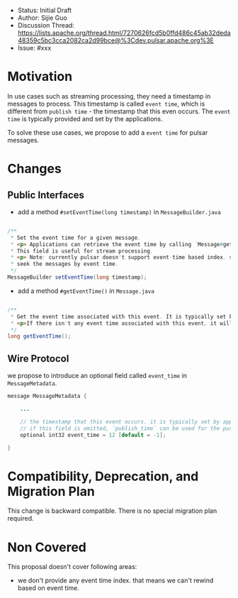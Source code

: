 - Status: Initial Draft
- Author: Sijie Guo
- Discussion Thread: https://lists.apache.org/thread.html/7270626fcd5b0ffd486c45ab32deda48359c5bc3cca2082ca2d99bce@%3Cdev.pulsar.apache.org%3E
- Issue: #xxx

# Motivation

In use cases such as streaming processing, they need a timestamp in messages to process. This timestamp is called `event time`,
which is different from `publish time` - the timestamp that this even occurs. The `event time` is typically provided and set
by the applications.

To solve these use cases, we propose to add a `event time` for pulsar messages.

# Changes

## Public Interfaces

- add a method `#setEventTime(long timestamp)` in `MessageBuilder.java`

```java

/**
 * Set the event time for a given message.
 * <p> Applications can retrieve the event time by calling `Message#getEventTime()`.
 * This field is useful for stream processing.
 * <p> Note: currently pulsar doesn't support event-time based index. so the subscribers can't
 * seek the messages by event time.
 */
MessageBuilder setEventTime(long timestamp);

```

- add a method `#getEventTime()` in `Message.java`

```java

/**
 * Get the event time associated with this event. It is typically set by the applications.
 * <p>If there isn't any event time associated with this event, it will return `-1`.
 */
long getEventTime();

```

## Wire Protocol

we propose to introduce an optional field called `event_time` in `MessageMetadata`.

```java
message MessageMetadata {

    ...

    // the timestamp that this event occurs. it is typically set by applications.
    // if this field is omitted, `publish_time` can be used for the purpose of `event_time`.
    optional int32 event_time = 12 [default = -1];

}
```

# Compatibility, Deprecation, and Migration Plan

This change is backward compatible. There is no special migration plan required.

# Non Covered

This proposal doesn't cover following areas:

- we don't provide any event time index. that means we can't rewind based on event time.